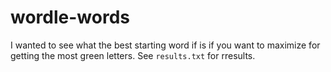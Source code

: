 # wordle-words

I wanted to see what the best starting word if is if you want to maximize for getting the most green letters. See `results.txt` for rresults.
